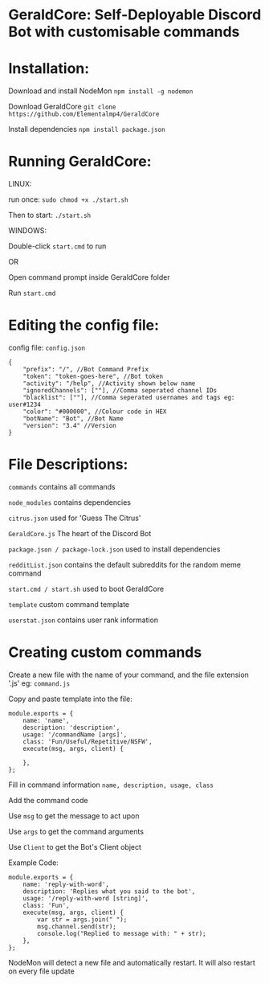 # GeraldCore: Self-Deployable Discord Bot with customisable commands

# Installation:

Download and install NodeMon
```npm install -g nodemon```

Download GeraldCore
```git clone https://github.com/Elementalmp4/GeraldCore```

Install dependencies
```npm install package.json```

# Running GeraldCore:

LINUX:

run once: ```sudo chmod +x ./start.sh```

Then to start: ```./start.sh```

WINDOWS:

Double-click ```start.cmd``` to run

OR

Open command prompt inside GeraldCore folder

Run ```start.cmd```

# Editing the config file:

config file: ```config.json```

```
{
	"prefix": "/", //Bot Command Prefix
	"token": "token-goes-here", //Bot token
	"activity": "/help", //Activity shown below name
	"ignoredChannels": [""], //Comma seperated channel IDs
	"blacklist": [""], //Comma seperated usernames and tags eg: user#1234
	"color": "#000000", //Colour code in HEX
	"botName": "Bot", //Bot Name
	"version": "3.4" //Version
}
```

# File Descriptions:

```commands```
contains all commands

```node_modules```
contains dependencies

```citrus.json```
used for 'Guess The Citrus'

```GeraldCore.js```
The heart of the Discord Bot

```package.json / package-lock.json```
used to install dependencies

```redditList.json```
contains the default subreddits for the random meme command

```start.cmd / start.sh```
used to boot GeraldCore

```template```
custom command template

```userstat.json```
contains user rank information

# Creating custom commands

Create a new file with the name of your command, and the file extension '.js' eg: ```command.js```

Copy and paste template into the file: 

```
module.exports = {
	name: 'name',
	description: 'description',
	usage: '/commandName [args]',
	class: 'Fun/Useful/Repetitive/NSFW',
	execute(msg, args, client) {
		
	},
};

```

Fill in command information ```name, description, usage, class```

Add the command code 

Use ```msg``` to get the message to act upon

Use ```args``` to get the command arguments

Use ```Client``` to get the Bot's Client object

Example Code:

```
module.exports = {
	name: 'reply-with-word',
	description: 'Replies what you said to the bot',
	usage: '/reply-with-word [string]',
	class: 'Fun',
	execute(msg, args, client) {
		var str = args.join(" ");
		msg.channel.send(str);
		console.log("Replied to message with: " + str);
	},
};

```

NodeMon will detect a new file and automatically restart. It will also restart on every file update
